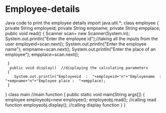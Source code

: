 # Employee-details
Java code to print the employee details
import java.util.*;
class employee
{
     private String employeid;
     private String empname;
     private String empplace;
     public void read()
     {
        Scanner scan= new Scanner(System.in);
        System.out.println("Enter the employee id");//taking all the inputs from the user
        employeid=scan.next();
        System.out.println("Enter the employee name");
        empname=scan.next();
        System.out.println("Enter the place of an employee");
        empplace=scan.next();
        
     }
      public void display()  //displaying the calculating parameters
     {
        System.out.println("Employeeid  :  "+employeid+"n"+"Employename  :  "+empname+"n"+"Employee place :  "+empplace);
     }
 
}
class main //main function
{
     public static void main(String args[])
     {
         employee employeobj=new employee();
         employeobj.read(); //calling read function
         employeobj.display(); //calling display function
     }
}

